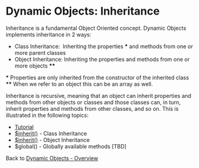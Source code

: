 # Dynamic Objects: Inheritance

<PageHeader />

Inheritance is a fundamental Object Oriented concept. Dynamic Objects implements inheritance in 2 ways:

- Class Inheritance:  Inheriting the properties **\*** and methods from one or more parent classes
- Object Inheritance: Inheriting the properties and methods from one or more objects **\*\***

**\*** Properties are only inherited from the constructor of the inherited class  
**\*\*** When we refer to an object this can be an array as well.

Inheritance is recursive, meaning that an object can inherit properties and methods from other objects or classes and those classes can, in turn, inherit properties and methods from other classes, and so on. This is illustrated in the following topics:

- [Tutorial](./../inheritance-tutorial)
- [\$inherit()](./../method-$inherit%28%29---class-inheritance) - Class Inheritance
- [\$inherit()](./../method-$inherit%28%29---object-inheritance) - Object Inheritance
- \$global() - Globally available methods [TBD]

Back to [Dynamic Objects - Overview](./../README.md)

<PageFooter />
